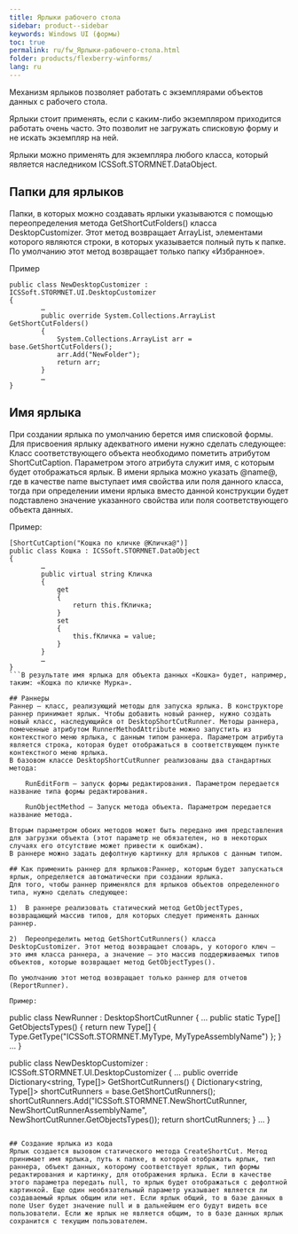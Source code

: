 ```yaml
---
title: Ярлыки рабочего стола
sidebar: product--sidebar
keywords: Windows UI (формы)
toc: true
permalink: ru/fw_Ярлыки-рабочего-стола.html
folder: products/flexberry-winforms/
lang: ru
---
```


Механизм ярлыков позволяет работать с экземплярами объектов данных с рабочего стола.
 
Ярлыки стоит применять, если с каким-либо экземпляром приходится работать очень часто. Это позволит не загружать списковую форму и не искать экземпляр на ней.

Ярлыки можно применять для экземпляра любого класса, который является наследником  ICSSoft.STORMNET.DataObject.

## Папки для ярлыков
Папки, в которых можно создавать ярлыки указываются с помощью переопределения метода GetShortCutFolders() класса DesktopCustomizer. Этот метод возвращает ArrayList, элементами которого являются строки, в которых указывается полный путь к папке. По умолчанию этот метод возвращает только папку «Избранное».  

Пример
```
public class NewDesktopCustomizer : ICSSoft.STORMNET.UI.DesktopCustomizer
{
        …
        public override System.Collections.ArrayList GetShortCutFolders()
        {            
            System.Collections.ArrayList arr = base.GetShortCutFolders();
            arr.Add("NewFolder");
            return arr;
        }
        …
}
```
## Имя ярлыка
При создании ярлыка по умолчанию берется имя списковой формы. Для присвоения ярлыку адекватного имени нужно сделать следующее:
Класс соответствующего объекта необходимо пометить атрибутом ShortCutCaption. Параметром этого атрибута служит имя, с которым будет отображаться ярлык. В имени ярлыка можно указать @name@, где в качестве name выступает имя свойства или поля данного класса, тогда при определении имени ярлыка вместо данной конструкции будет подставлено значение указанного свойства или поля соответствующего объекта данных.

Пример:
```
[ShortCutCaption("Кошка по кличке @Кличка@")]
public class Кошка : ICSSoft.STORMNET.DataObject
{
        …
        public virtual string Кличка
        {
            get
            {
                return this.fКличка;
            }
            set
            {
                this.fКличка = value;
            }
        }
        …
}
```В результате имя ярлыка для объекта данных «Кошка» будет, например, таким: «Кошка по кличке Мурка».

## Раннеры
Раннер – класс, реализующий методы для запуска ярлыка. В конструкторе раннер принимает ярлык. Чтобы добавить новый раннер, нужно создать новый класс, наследующийся от DesktopShortCutRunner. Методы раннера, помеченные атрибутом RunnerMethodAttribute можно запустить из контекстного меню ярлыка, с данным типом раннера. Параметром атрибута является строка, которая будет отображаться в соответствующем пункте контекстного меню ярлыка.
В базовом классе DesktopShortCutRunner реализованы два стандартных метода:

	RunEditForm – запуск формы редактирования. Параметром передается название типа формы редактирования.

	RunObjectMethod – Запуск метода объекта. Параметром передается название метода.

Вторым параметром обоих методов может быть передано имя представления для загрузки объекта (этот параметр не обязателен, но в некоторых случаях его отсутствие может привести к ошибкам).
В раннере можно задать дефолтную картинку для ярлыков с данным типом.

## Как применить раннер для ярлыков:Раннер, которым будет запускаться ярлык, определяется автоматически при создании ярлыка.
Для того, чтобы раннер применялся для ярлыков объектов определенного типа, нужно сделать следующее:

1)	В раннере реализовать статический метод GetObjectTypes, возвращающий массив типов, для которых следует применять данных раннер.

2)	Переопределить метод GetShortCutRunners() класса DesktopCustomizer. Этот метод возвращает словарь, у которого ключ – это имя класса раннера, а значение – это массив поддерживаемых типов объектов, которые возвращает метод GetObjectTypes().

По умолчанию этот метод возвращает только раннер для отчетов (ReportRunner).

Пример:
```
public class NewRunner : DesktopShortCutRunner
{
        …
        public static Type[] GetObjectsTypes()
        {
            return new Type[] { Type.GetType("ICSSoft.STORMNET.MyType, MyTypeAssemblyName") };
        }
        …
}

public class NewDesktopCustomizer : ICSSoft.STORMNET.UI.DesktopCustomizer
{
        …
        public override Dictionary<string, Type[]> GetShortCutRunners()
        {
            Dictionary<string, Type[]> shortCutRunners = base.GetShortCutRunners();
            shortCutRunners.Add("ICSSoft.STORMNET.NewShortCutRunner, NewShortCutRunnerAssemblyName", NewShortCutRunner.GetObjectsTypes());
            return shortCutRunners;
        }
        …
}
```

## Создание ярлыка из кода
Ярлык создается вызовом статического метода CreateShortCut. Метод принимает имя ярлыка, путь к папке, в которой отображать ярлык, тип раннера, объект данных, которому соответствует ярлык, тип формы редактирования и картинку, для отображения ярлыка. Если в качестве этого параметра передать null, то ярлык будет отображаться с дефолтной картинкой. Еще один необязательный параметр указывает является ли создаваемый ярлык общим или нет. Если ярлык общий, то в базе данных в поле User будет значение null и в дальнейшем его будут видеть все пользователи. Если же ярлык не является общим, то в базе данных ярлык сохранится с текущим пользователем.